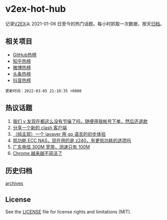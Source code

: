 # v2ex-hot-hub

 记录[V2EX](https://www.v2ex.com/)从 2021-01-06 日至今的热门话题。每小时抓取一次数据，按天[归档](archives)。
 
 ## 相关项目

- [GitHub热榜](https://github.com/lonnyzhang423/github-hot-hub)
- [知乎热榜](https://github.com/lonnyzhang423/zhihu-hot-hub)
- [微博热榜](https://github.com/lonnyzhang423/weibo-hot-hub)
- [头条热榜](https://github.com/lonnyzhang423/toutiao-hot-hub)
- [抖音热榜](https://github.com/lonnyzhang423/douyin-hot-hub)


 `更新时间：2022-03-05 21:10:35 +0800`

## 热议话题

1. [我们 v 友现在都这么没有节操了吗，随便用我帐号下单，然后还退款](https://www.v2ex.com/t/838139)
1. [分享一个新的 clash 客户端](https://www.v2ex.com/t/838078)
1. [（纯主观）一个 javaver 用 go 语言的初步体验](https://www.v2ex.com/t/838094)
1. [低功耗 ECC NAS，现在用的是 z240，有更低功耗的选项吗](https://www.v2ex.com/t/838111)
1. [广东电信 300M 宽带，测速只有 100M](https://www.v2ex.com/t/838102)
1. [Chrome 越来越不简洁了](https://www.v2ex.com/t/838079)

## 历史归档

[archives](archives)

## License

See the [LICENSE](LICENSE) file for license rights and limitations (MIT).
